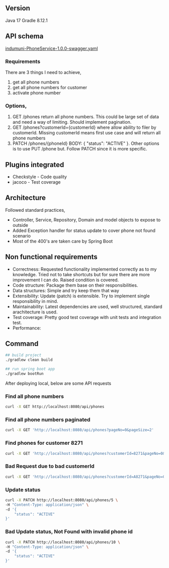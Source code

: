 
## Version  
Java 17
Gradle 8.12.1

## API schema
[indumuni-PhoneService-1.0.0-swagger.yaml](api/indumuni-PhoneService-1.0.0-swagger.yaml)


### Requirements 
There are 3 things I need to achieve,
1. get all phone numbers
2. get all phone numbers for customer 
3. activate phone number 

### Options,
1. GET /phones return all phone numbers. This could be large set of data and need a way of limiting. Should implement pagination.
2. GET /phones?customerId={customerId} where allow ability to filer by customerId. Missing customerId means first use case and will return all phone numbers
3. PATCH /phones/{phoneId} BODY: { "status": "ACTIVE" }. Other options is to use PUT /phone but. Follow PATCH since it is more specific.

## Plugins integrated 
- Checkstyle - Code quality 
- jacoco - Test coverage

## Architecture
Followed standard practices,
- Controller, Service, Repository, Domain and model objects to expose to outside
- Added Exception handler for status update to cover phone not found scenario 
- Most of the 400's are taken care by Spring Boot

## Non functional requirements
- Correctness: Requested functionality implemented correctly as to my knowledge. Tried not to take shortcuts but for sure there are more improvement I can do. Raised condition is covered.   
- Code structure: Package them base on their responsibilities.    
- Data structures: Simple and try keep them that way
- Extensibility: Update (patch) is extensible. Try to implement single responsibility in mind. 
- Maintainability: Latest dependencies are used, well structured, standard arachitecture is used. 
- Test coverage: Pretty good test coverage with unit tests and integration test.
- Performance: 

## Command 

```bash
## build project
./gradlew clean build
```

```bash
## run spring boot app
./gradlew bootRun
```


After deploying local, below are some API requests
### Find all phone numbers
```bash
curl -X GET http://localhost:8080/api/phones
```

### Find all phone numbers paginated
```bash
curl -X GET 'http://localhost:8080/api/phones?pageNo=0&pageSize=2'
```

### Find phones for customer 8271
```bash
curl -X GET 'http://localhost:8080/api/phones?customerId=8271&pageNo=0&pageSize=100'
```

### Bad Request due to bad customerId
```bash
curl -X GET 'http://localhost:8080/api/phones?customerId=A8271&pageNo=0&pageSize=100'
```

### Update status
```bash
curl -X PATCH http://localhost:8080/api/phones/5 \
-H "Content-Type: application/json" \
-d '{
    "status": "ACTIVE"
}'
```

### Bad Update status, Not Found with invalid phone id
```bash
curl -X PATCH http://localhost:8080/api/phones/10 \
-H "Content-Type: application/json" \
-d '{
    "status": "ACTIVE"
}'
```
